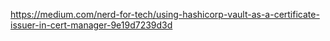 https://medium.com/nerd-for-tech/using-hashicorp-vault-as-a-certificate-issuer-in-cert-manager-9e19d7239d3d